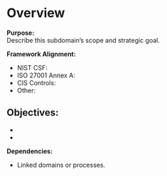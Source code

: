 # Overview
**Purpose:**  
Describe this subdomain’s scope and strategic goal.

**Framework Alignment:**  
- NIST CSF:  
- ISO 27001 Annex A:  
- CIS Controls:  
- Other:  

**Objectives:**  
-  
-  
-  

**Dependencies:**  
- Linked domains or processes.
